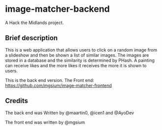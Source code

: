 # image-matcher-backend
A Hack the Midlands project.
## Brief description
This is a web application that allows users to click on a random image from a slideshow and then be shown a list of similar images. The images are stored in a database and the similarity is determined by PHash. A painting can receive likes and the more likes it receives the more it is shown to users.


This is the back end version. The Front end: https://github.com/mgsium/image-matcher-frontend

## Credits
The back end was Written by @maartin0, @icen1 and @AyoDev

The front end was written by @mgsium
